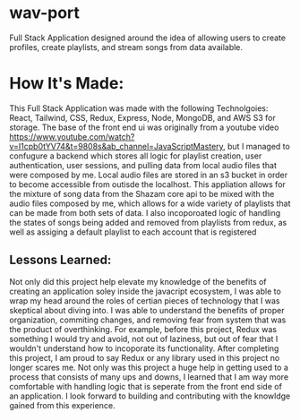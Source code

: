 # wav-port

Full Stack Application designed around the idea of allowing users to create profiles, create playlists, and stream songs from data available.

# How It's Made:

This Full Stack Application was made with the following Technolgoies: React, Tailwind, CSS, Redux, Express, Node, MongoDB, and AWS S3 for storage. The base of the front end ui was originally from a youtube video https://www.youtube.com/watch?v=I1cpb0tYV74&t=9808s&ab_channel=JavaScriptMastery, but I managed to confugure a backend which stores all logic for playlist creation, user authentication, user sessions, and pulling data from local audio files that were composed by me. Local audio files are stored in an s3 bucket in order to become accessible from outisde the localhost. This appliation allows for the mixture of song data from the Shazam core api to be mixed with the audio files composed by me, which allows for a wide variety of playlists that can be made from both sets of data. I also incoporoated logic of handling the states of songs being added and removed from playlists from redux, as well as assiging a default playlist to each account that is registered


## Lessons Learned:

Not only did this project help elevate my knowledge of the benefits of creating an application soley inside the javacript ecosystem, I was able to wrap my head around the roles of certian pieces of technology that 
I was skeptical about diving into. I was able to understand the benefits of proper organization, commiting changes, and removing fear from system that was the product of overthinking. For example, before this project, Redux was something I would try and avoid, not out of laziness, but out of fear that I wouldn't understand how to incoporate its functionality. After completing this project, I am proud to say Redux or any library used in this project no longer scares me. Not only was this project a huge help in getting used to a process that consists of many ups and downs, I learned that I am way more comfortable with handling logic that is seperate from the front end side of an application. I look forward to building and contributing with the knowldge gained from this experience. 

